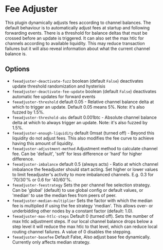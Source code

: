 # Fee Adjuster

This plugin dynamically adjusts fees according to channel balances. The default behaviour is to automatically adjust fees at startup
and following forwarding events. There is a threshold for balance deltas that must be crossed before an update is triggered.  It can
also set the max htlc for channels according to available liquidity. This may reduce transaction failures but it will also reveal
information about what the current channel balance is.

## Options

- `feeadjuster-deactivate-fuzz` boolean (default `False`) deactivates update threshold randomization and hysterisis
- `feeadjuster-deactivate-fee-update` boolean (default `False`) deactivates automatic fee updates for forward events
- `feeadjuster-threshold` default 0.05 - Relative channel balance delta at which to trigger an update. Default 0.05 means 5%. Note: it's also fuzzed by 1.5%.
- `feeadjuster-threshold-abs` default 0.001btc - Absolute channel balance delta at which to always trigger an update. Note: it's also fuzzed by 1.5%.
- `feeadjuster-enough-liquidity` default 0msat (turned off) - Beyond this liquidity do not adjust fees. 
This also modifies the fee curve to achieve having this amount of liquidity.
- `feeadjuster-adjustment-method` Adjustment method to calculate channel fee. Can be 'default', 'soft' for less difference or 'hard' for higher difference.
- `feeadjuster-imbalance` default 0.5 (always acts) - Ratio at which channel imbalance the feeadjuster should start acting. Set higher or lower values to 
limit feeadjuster's activity to more imbalanced channels. E.g. 0.3 for '70/30'% or 0.6 for '40/60'%.
- `feeadjuster-feestrategy` Sets the per channel fee selection strategy. Can be 'global' (default) to use global config or default values, or 'median' to use 
the median fees from peers of peer.
- `feeadjuster-median-multiplier` Sets the factor with which the median fee is multiplied if using the fee strategy
'median'. This allows over- or underbidding other nodes by a constant factor (default: 1.0).
- `feeadjuster-max-htlc-steps` Default 0 (turned off). Sets the number of max htlc adjustment steps. If our local channel balance drops below a step level
it will reduce the max htlc to that level, which can reduce local routing channel failures.  A value of 0 disables the stepping.
- `feeadjuster-basefee` Default False, Also adjust base fee dynamically. Currently only affects median strategy.
